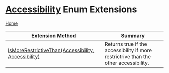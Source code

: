 # [Accessibility](https://docs.microsoft.com/en-us/dotnet/api/microsoft.codeanalysis.accessibility) Enum Extensions

[Home](../../../README.md)

| Extension Method | Summary |
| ---------------- | ------- |
| [IsMoreRestrictiveThan(Accessibility, Accessibility)](../../../Roslynator/EnumExtensions/IsMoreRestrictiveThan/README.md) | Returns true if the accessibility if more restrictrive than the other accessibility\. |

